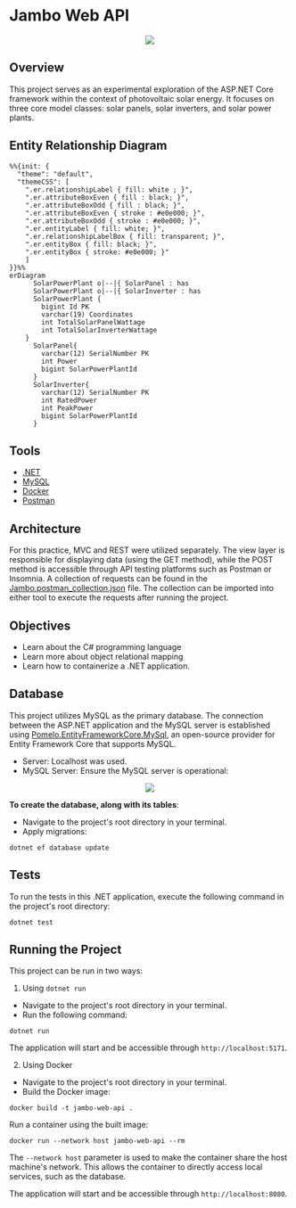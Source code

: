 # Jambo Web API
<p align="center">
<img src="https://github.com/user-attachments/assets/0ca148ca-5a98-4380-bdef-0df637753c46"/>
</p>

## Overview
This project serves as an experimental exploration of the ASP.NET Core framework within the context of photovoltaic solar energy. It focuses on three core model classes: solar panels, solar inverters, and solar power plants.

## Entity Relationship Diagram
```mermaid
%%{init: {
  "theme": "default",
  "themeCSS": [
    ".er.relationshipLabel { fill: white ; }",
    ".er.attributeBoxEven { fill : black; }",
    ".er.attributeBoxOdd { fill : black; }",
    ".er.attributeBoxEven { stroke : #e0e000; }",
    ".er.attributeBoxOdd { stroke : #e0e000; }",
    ".er.entityLabel { fill: white; }",
    ".er.relationshipLabelBox { fill: transparent; }", 
    ".er.entityBox { fill: black; }",
    ".er.entityBox { stroke: #e0e000; }"
    ]
}}%%
erDiagram
      SolarPowerPlant o|--|{ SolarPanel : has
      SolarPowerPlant o|--|{ SolarInverter : has
      SolarPowerPlant {
        bigint Id PK
        varchar(19) Coordinates
        int TotalSolarPanelWattage
        int TotalSolarInverterWattage
    }
      SolarPanel{
        varchar(12) SerialNumber PK
        int Power
        bigint SolarPowerPlantId
      }
      SolarInverter{
        varchar(12) SerialNumber PK
        int RatedPower
        int PeakPower
        bigint SolarPowerPlantId
      }
```

## Tools
- [.NET](https://dotnet.microsoft.com)
- [MySQL](https://www.mysql.com)
- [Docker](https://www.docker.com)
- [Postman](https://www.postman.com)

## Architecture
For this practice, MVC and REST were utilized separately. The view layer is responsible for displaying data (using the GET method), while the POST method is accessible through API testing platforms such as Postman or Insomnia. A collection of requests can be found in the [Jambo.postman_collection.json](https://github.com/igor-u/jambo-web-api/blob/main/Jambo.postman_collection.json) file. The collection can be imported into either tool to execute the requests after running the project.

## Objectives
- Learn about the C# programming language
- Learn more about object relational mapping
- Learn how to containerize a .NET application.

## Database
This project utilizes MySQL as the primary database. The connection between the ASP.NET application and the MySQL server is established using [Pomelo.EntityFrameworkCore.MySql](https://github.com/PomeloFoundation/Pomelo.EntityFrameworkCore.MySql), an open-source provider for Entity Framework Core that supports MySQL.

* Server: Localhost was used.
* MySQL Server: Ensure the MySQL server is operational:

<p align="center">
<img src="https://github.com/user-attachments/assets/1f3e7e7f-8d7f-4dd5-bb74-ffc5f18b15da"/>
</p>

**To create the database, along with its tables**:
- Navigate to the project's root directory in your terminal.
- Apply migrations:
```
dotnet ef database update
```

## Tests
To run the tests in this .NET application, execute the following command in the project's root directory:
```
dotnet test
```

## Running the Project
This project can be run in two ways:

1. Using `dotnet run`

- Navigate to the project's root directory in your terminal.
- Run the following command:
```
dotnet run
```
The application will start and be accessible through `http://localhost:5171`.

2. Using Docker

- Navigate to the project's root directory in your terminal.
- Build the Docker image:
```
docker build -t jambo-web-api .
```
Run a container using the built image:
```
docker run --network host jambo-web-api --rm
```
The `--network host`  parameter is used to make the container share the host machine's network. This allows the container to directly access local services, such as the database.

The application will start and be accessible through `http://localhost:8080`.
